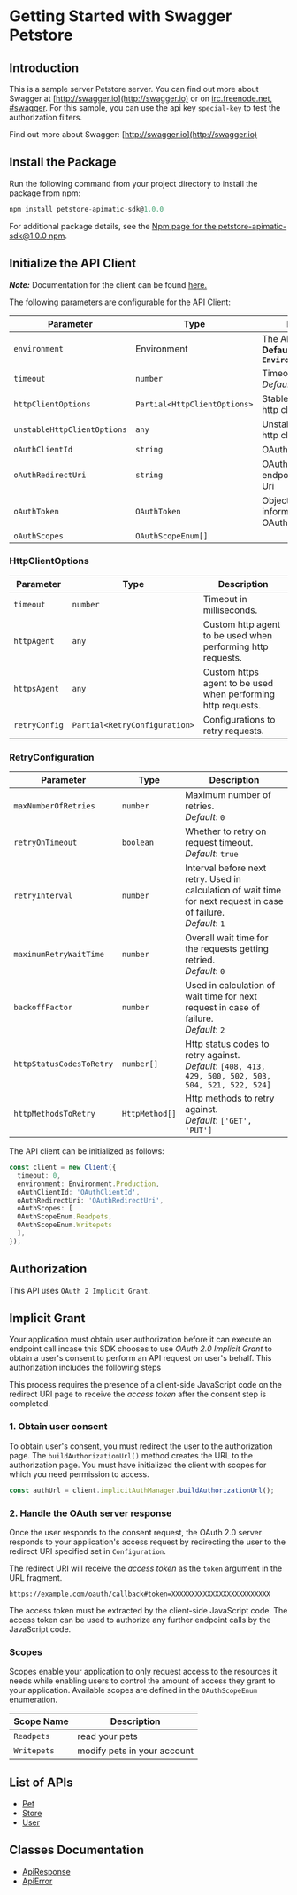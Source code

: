 
# Getting Started with Swagger Petstore

## Introduction

This is a sample server Petstore server.  You can find out more about Swagger at [http://swagger.io](http://swagger.io) or on [irc.freenode.net, #swagger](http://swagger.io/irc/).  For this sample, you can use the api key `special-key` to test the authorization filters.

Find out more about Swagger: [http://swagger.io](http://swagger.io)

## Install the Package

Run the following command from your project directory to install the package from npm:

```ts
npm install petstore-apimatic-sdk@1.0.0
```

For additional package details, see the [Npm page for the petstore-apimatic-sdk@1.0.0  npm](https://www.npmjs.com/package/petstore-apimatic-sdk/v/1.0.0).

## Initialize the API Client

**_Note:_** Documentation for the client can be found [here.](https://www.github.com/hamzashoukat94/petstore-apimatic-js-sdk/tree/1.0.0/doc/client.md)

The following parameters are configurable for the API Client:

| Parameter | Type | Description |
|  --- | --- | --- |
| `environment` | Environment | The API environment. <br> **Default: `Environment.Production`** |
| `timeout` | `number` | Timeout for API calls.<br>*Default*: `0` |
| `httpClientOptions` | `Partial<HttpClientOptions>` | Stable configurable http client options. |
| `unstableHttpClientOptions` | `any` | Unstable configurable http client options. |
| `oAuthClientId` | `string` | OAuth 2 Client ID |
| `oAuthRedirectUri` | `string` | OAuth 2 Redirection endpoint or Callback Uri |
| `oAuthToken` | `OAuthToken` | Object for storing information about the OAuth token |
| `oAuthScopes` | `OAuthScopeEnum[]` |  |

### HttpClientOptions

| Parameter | Type | Description |
|  --- | --- | --- |
| `timeout` | `number` | Timeout in milliseconds. |
| `httpAgent` | `any` | Custom http agent to be used when performing http requests. |
| `httpsAgent` | `any` | Custom https agent to be used when performing http requests. |
| `retryConfig` | `Partial<RetryConfiguration>` | Configurations to retry requests. |

### RetryConfiguration

| Parameter | Type | Description |
|  --- | --- | --- |
| `maxNumberOfRetries` | `number` | Maximum number of retries. <br> *Default*: `0` |
| `retryOnTimeout` | `boolean` | Whether to retry on request timeout. <br> *Default*: `true` |
| `retryInterval` | `number` | Interval before next retry. Used in calculation of wait time for next request in case of failure. <br> *Default*: `1` |
| `maximumRetryWaitTime` | `number` | Overall wait time for the requests getting retried. <br> *Default*: `0` |
| `backoffFactor` | `number` | Used in calculation of wait time for next request in case of failure. <br> *Default*: `2` |
| `httpStatusCodesToRetry` | `number[]` | Http status codes to retry against. <br> *Default*: `[408, 413, 429, 500, 502, 503, 504, 521, 522, 524]` |
| `httpMethodsToRetry` | `HttpMethod[]` | Http methods to retry against. <br> *Default*: `['GET', 'PUT']` |

The API client can be initialized as follows:

```ts
const client = new Client({
  timeout: 0,
  environment: Environment.Production,
  oAuthClientId: 'OAuthClientId',
  oAuthRedirectUri: 'OAuthRedirectUri',
  oAuthScopes: [
  OAuthScopeEnum.Readpets,
  OAuthScopeEnum.Writepets
  ],
});
```

## Authorization

This API uses `OAuth 2 Implicit Grant`.

## Implicit Grant

Your application must obtain user authorization before it can execute an endpoint call incase this SDK chooses to use *OAuth 2.0 Implicit Grant* to obtain a user's consent to perform an API request on user's behalf. This authorization includes the following steps

This process requires the presence of a client-side JavaScript code on the redirect URI page to receive the *access token* after the consent step is completed.

### 1\. Obtain user consent

To obtain user's consent, you must redirect the user to the authorization page. The `buildAuthorizationUrl()` method creates the URL to the authorization page. You must have initialized the client with scopes for which you need permission to access.

```ts
const authUrl = client.implicitAuthManager.buildAuthorizationUrl();
```

### 2\. Handle the OAuth server response

Once the user responds to the consent request, the OAuth 2.0 server responds to your application's access request by redirecting the user to the redirect URI specified set in `Configuration`.

The redirect URI will receive the *access token* as the `token` argument in the URL fragment.

```
https://example.com/oauth/callback#token=XXXXXXXXXXXXXXXXXXXXXXXXX
```

The access token must be extracted by the client-side JavaScript code. The access token can be used to authorize any further endpoint calls by the JavaScript code.

### Scopes

Scopes enable your application to only request access to the resources it needs while enabling users to control the amount of access they grant to your application. Available scopes are defined in the `OAuthScopeEnum` enumeration.

| Scope Name | Description |
|  --- | --- |
| `Readpets` | read your pets |
| `Writepets` | modify pets in your account |

## List of APIs

* [Pet](https://www.github.com/hamzashoukat94/petstore-apimatic-js-sdk/tree/1.0.0/doc/controllers/pet.md)
* [Store](https://www.github.com/hamzashoukat94/petstore-apimatic-js-sdk/tree/1.0.0/doc/controllers/store.md)
* [User](https://www.github.com/hamzashoukat94/petstore-apimatic-js-sdk/tree/1.0.0/doc/controllers/user.md)

## Classes Documentation

* [ApiResponse](https://www.github.com/hamzashoukat94/petstore-apimatic-js-sdk/tree/1.0.0/doc/api-response.md)
* [ApiError](https://www.github.com/hamzashoukat94/petstore-apimatic-js-sdk/tree/1.0.0/doc/api-error.md)


